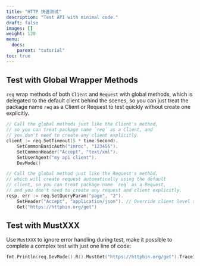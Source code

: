 ```yaml
---
title: "HTTP 快速测试"
description: "Test API with minimal code."
draft: false
images: []
weight: 120
menu:
  docs:
    parent: "tutorial"
toc: true
---
```


## Test with Global Wrapper Methods

`req` wrap methods of both `Client` and `Request` with global methods, which is delegated to the default client behind the scenes, so you can just treat the package name `req` as a Client or Request to test quickly without create one explicitly.

```go
// Call the global methods just like the Client's method,
// so you can treat package name `req` as a Client, and
// you don't need to create any client explicitly.
client := req.SetTimeout(5 * time.Second).
	SetCommonBasicAuth("imroc", "123456").
	SetCommonHeader("Accept", "text/xml").
	SetUserAgent("my api client").
	DevMode()
```
```go
// Call the global method just like the Request's method,
// which will create request automatically using the default
// client, so you can treat package name `req` as a Request,
// and you don't need to create any request and client explicitly.
resp, err := req.SetQueryParam("page", "2").
	SetHeader("Accept", "application/json"). // Override client level settings at request level.
	Get("https://httpbin.org/get")
```

## Test with MustXXX

Use `MustXXX` to ignore error handling during test, make it possible to complete a complex test with just one line of code:

```go
fmt.Println(req.DevMode().R().MustGet("https://httpbin.org/get").TraceInfo())
```
